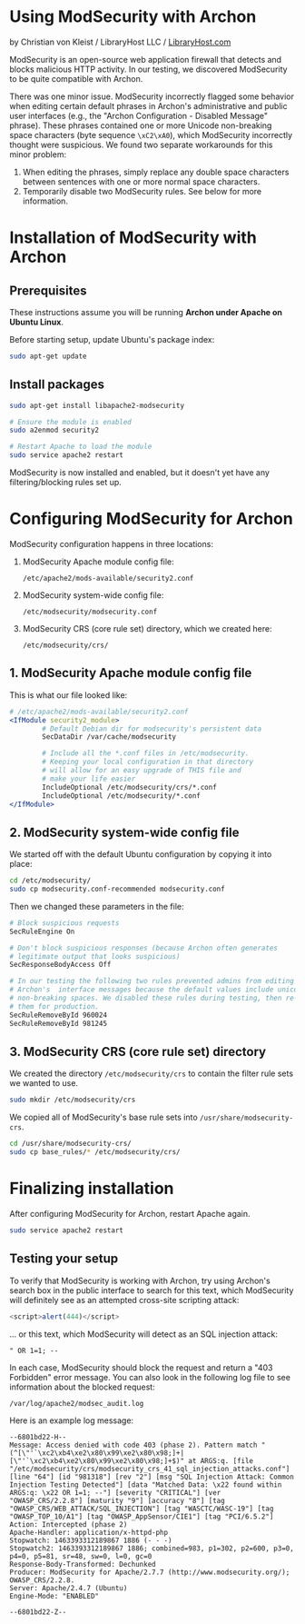 # Using ModSecurity with Archon

by Christian von Kleist / LibraryHost LLC / [LibraryHost.com](http://libraryhost.com/)

ModSecurity is an open-source web application firewall that detects and blocks
malicious HTTP activity. In our testing, we discovered ModSecurity to be quite
compatible with Archon.

There was one minor issue. ModSecurity incorrectly flagged some behavior when
editing certain default phrases in Archon's administrative and public user
interfaces (e.g., the "Archon Configuration - Disabled Message" phrase). These
phrases contained one or more Unicode non-breaking space characters (byte
sequence `\xC2\xA0`), which ModSecurity incorrectly thought were suspicious. We
found two separate workarounds for this minor problem:

1. When editing the phrases, simply replace any double space characters between
   sentences with one or more normal space characters.
2. Temporarily disable two ModSecurity rules. See below for more information.

# Installation of ModSecurity with Archon

## Prerequisites

These instructions assume you will be running **Archon under Apache on Ubuntu Linux**.

Before starting setup, update Ubuntu's package index:

```bash
sudo apt-get update
```

## Install packages

```bash
sudo apt-get install libapache2-modsecurity

# Ensure the module is enabled
sudo a2enmod security2

# Restart Apache to load the module
sudo service apache2 restart
```

ModSecurity is now installed and enabled, but it doesn't yet have any
filtering/blocking rules set up.

# Configuring ModSecurity for Archon

ModSecurity configuration happens in three locations:

1. ModSecurity Apache module config file:

    `/etc/apache2/mods-available/security2.conf`

2. ModSecurity system-wide config file:

    `/etc/modsecurity/modsecurity.conf`

3. ModSecurity CRS (core rule set) directory, which we created here:

    `/etc/modsecurity/crs/`

## 1. ModSecurity Apache module config file

This is what our file looked like:

```apache
# /etc/apache2/mods-available/security2.conf
<IfModule security2_module>
        # Default Debian dir for modsecurity's persistent data
        SecDataDir /var/cache/modsecurity

        # Include all the *.conf files in /etc/modsecurity.
        # Keeping your local configuration in that directory
        # will allow for an easy upgrade of THIS file and
        # make your life easier
        IncludeOptional /etc/modsecurity/crs/*.conf
        IncludeOptional /etc/modsecurity/*.conf
</IfModule>
```

## 2. ModSecurity system-wide config file

We started off with the default Ubuntu configuration by copying it into place:

```bash
cd /etc/modsecurity/
sudo cp modsecurity.conf-recommended modsecurity.conf
```

Then we changed these parameters in the file:

```apache
# Block suspicious requests
SecRuleEngine On

# Don't block suspicious responses (because Archon often generates
# legitimate output that looks suspicious)
SecResponseBodyAccess Off

# In our testing the following two rules prevented admins from editing some of
# Archon's  interface messages because the default values include unicode
# non-breaking spaces. We disabled these rules during testing, then re-enabled
# them for production.
SecRuleRemoveById 960024
SecRuleRemoveById 981245
```

## 3. ModSecurity CRS (core rule set) directory

We created the directory `/etc/modsecurity/crs` to contain the filter rule sets
we wanted to use.

```bash
sudo mkdir /etc/modsecurity/crs
```

We copied all of ModSecurity's base rule sets into
`/usr/share/modsecurity-crs`.

```bash
cd /usr/share/modsecurity-crs/
sudo cp base_rules/* /etc/modsecurity/crs/
```

# Finalizing installation

After configuring ModSecurity for Archon, restart Apache again.

```bash
sudo service apache2 restart
```

## Testing your setup

To verify that ModSecurity is working with Archon, try using Archon's search
box in the public interface to search for this text, which ModSecurity will
definitely see as an attempted cross-site scripting attack:

```javascript
<script>alert(444)</script>
```

... or this text, which ModSecurity will detect as an SQL injection attack:

```
" OR 1=1; --
```

In each case, ModSecurity should block the request and return a "403 Forbidden"
error message. You can also look in the following log file to see information
about the blocked request:

```
/var/log/apache2/modsec_audit.log
```

Here is an example log message:

```
--6801bd22-H--
Message: Access denied with code 403 (phase 2). Pattern match "(^[\"'`\xc2\xb4\xe2\x80\x99\xe2\x80\x98;]+|[\"'`\xc2\xb4\xe2\x80\x99\xe2\x80\x98;]+$)" at ARGS:q. [file "/etc/modsecurity/crs/modsecurity_crs_41_sql_injection_attacks.conf"] [line "64"] [id "981318"] [rev "2"] [msg "SQL Injection Attack: Common Injection Testing Detected"] [data "Matched Data: \x22 found within ARGS:q: \x22 OR 1=1; --"] [severity "CRITICAL"] [ver "OWASP_CRS/2.2.8"] [maturity "9"] [accuracy "8"] [tag "OWASP_CRS/WEB_ATTACK/SQL_INJECTION"] [tag "WASCTC/WASC-19"] [tag "OWASP_TOP_10/A1"] [tag "OWASP_AppSensor/CIE1"] [tag "PCI/6.5.2"]
Action: Intercepted (phase 2)
Apache-Handler: application/x-httpd-php
Stopwatch: 1463393312189867 1886 (- - -)
Stopwatch2: 1463393312189867 1886; combined=983, p1=302, p2=600, p3=0, p4=0, p5=81, sr=48, sw=0, l=0, gc=0
Response-Body-Transformed: Dechunked
Producer: ModSecurity for Apache/2.7.7 (http://www.modsecurity.org/); OWASP_CRS/2.2.8.
Server: Apache/2.4.7 (Ubuntu)
Engine-Mode: "ENABLED"

--6801bd22-Z--
```
